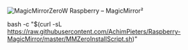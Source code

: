 ![MagicMirrorZeroW](https://raw.githubusercontent.com/AchimPieters/Raspberry-MagicMirror/master/images/MagicMirror.png)
Raspberry – MagicMirror²

bash -c "$(curl -sL https://raw.githubusercontent.com/AchimPieters/Raspberry-MagicMirror/master/MMZeroInstallScript.sh)"

